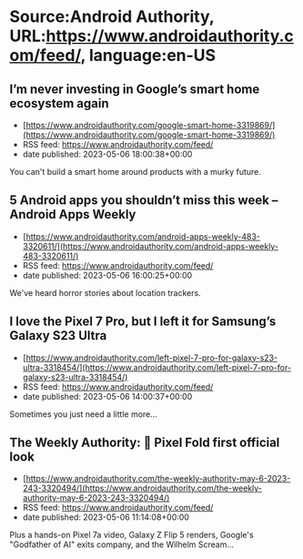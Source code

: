 # Source:Android Authority, URL:https://www.androidauthority.com/feed/, language:en-US

## I’m never investing in Google’s smart home ecosystem again
 - [https://www.androidauthority.com/google-smart-home-3319869/](https://www.androidauthority.com/google-smart-home-3319869/)
 - RSS feed: https://www.androidauthority.com/feed/
 - date published: 2023-05-06 18:00:38+00:00

You can't build a smart home around products with a murky future.

## 5 Android apps you shouldn’t miss this week – Android Apps Weekly
 - [https://www.androidauthority.com/android-apps-weekly-483-3320611/](https://www.androidauthority.com/android-apps-weekly-483-3320611/)
 - RSS feed: https://www.androidauthority.com/feed/
 - date published: 2023-05-06 16:00:25+00:00

We've heard horror stories about location trackers.

## I love the Pixel 7 Pro, but I left it for Samsung’s Galaxy S23 Ultra
 - [https://www.androidauthority.com/left-pixel-7-pro-for-galaxy-s23-ultra-3318454/](https://www.androidauthority.com/left-pixel-7-pro-for-galaxy-s23-ultra-3318454/)
 - RSS feed: https://www.androidauthority.com/feed/
 - date published: 2023-05-06 14:00:37+00:00

Sometimes you just need a little more...

## The Weekly Authority: 👀 Pixel Fold first official look
 - [https://www.androidauthority.com/the-weekly-authority-may-6-2023-243-3320494/](https://www.androidauthority.com/the-weekly-authority-may-6-2023-243-3320494/)
 - RSS feed: https://www.androidauthority.com/feed/
 - date published: 2023-05-06 11:14:08+00:00

Plus a hands-on Pixel 7a video, Galaxy Z Flip 5 renders, Google's "Godfather of AI" exits company, and the Wilhelm Scream...

